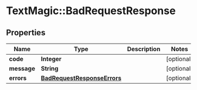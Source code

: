 # TextMagic::BadRequestResponse

## Properties
Name | Type | Description | Notes
------------ | ------------- | ------------- | -------------
**code** | **Integer** |  | [optional] 
**message** | **String** |  | [optional] 
**errors** | [**BadRequestResponseErrors**](BadRequestResponseErrors.md) |  | [optional] 


